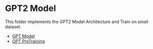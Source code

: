 # GPT2 Model
This folder implements the GPT2 Model Architecture and Train on small dataset.

- [GPT Model](./01_GPT.ipynb)
- [GPT PreTraining](./02_PreTraining_GPT.ipynb)